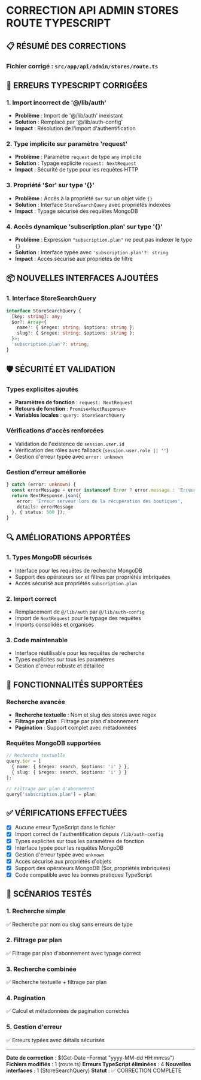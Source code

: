 # CORRECTION API ADMIN STORES ROUTE TYPESCRIPT

## 📋 RÉSUMÉ DES CORRECTIONS

### Fichier corrigé : `src/app/api/admin/stores/route.ts`

## 🔧 ERREURS TYPESCRIPT CORRIGÉES

### 1. Import incorrect de '@/lib/auth'
- **Problème** : Import de '@/lib/auth' inexistant
- **Solution** : Remplacé par '@/lib/auth-config'
- **Impact** : Résolution de l'import d'authentification

### 2. Type implicite sur paramètre 'request'
- **Problème** : Paramètre `request` de type `any` implicite
- **Solution** : Typage explicite `request: NextRequest`
- **Impact** : Sécurité de type pour les requêtes HTTP

### 3. Propriété '$or' sur type '{}'
- **Problème** : Accès à la propriété `$or` sur un objet vide `{}`
- **Solution** : Interface `StoreSearchQuery` avec propriétés indexées
- **Impact** : Typage sécurisé des requêtes MongoDB

### 4. Accès dynamique 'subscription.plan' sur type '{}'
- **Problème** : Expression `"subscription.plan"` ne peut pas indexer le type `{}`
- **Solution** : Interface typée avec `'subscription.plan'?: string`
- **Impact** : Accès sécurisé aux propriétés de filtre

## 📦 NOUVELLES INTERFACES AJOUTÉES

### 1. Interface StoreSearchQuery
```typescript
interface StoreSearchQuery {
  [key: string]: any;
  $or?: Array<{
    name?: { $regex: string; $options: string };
    slug?: { $regex: string; $options: string };
  }>;
  'subscription.plan'?: string;
}
```

## 🛡️ SÉCURITÉ ET VALIDATION

### Types explicites ajoutés
- **Paramètres de fonction** : `request: NextRequest`
- **Retours de fonction** : `Promise<NextResponse>`
- **Variables locales** : `query: StoreSearchQuery`

### Vérifications d'accès renforcées
- Validation de l'existence de `session.user.id`
- Vérification des rôles avec fallback (`session.user.role || ''`)
- Gestion d'erreur typée avec `error: unknown`

### Gestion d'erreur améliorée
```typescript
} catch (error: unknown) {
  const errorMessage = error instanceof Error ? error.message : 'Erreur inconnue';
  return NextResponse.json({
    error: 'Erreur serveur lors de la récupération des boutiques',
    details: errorMessage
  }, { status: 500 });
}
```

## 🔍 AMÉLIORATIONS APPORTÉES

### 1. Types MongoDB sécurisés
- Interface pour les requêtes de recherche MongoDB
- Support des opérateurs `$or` et filtres par propriétés imbriquées
- Accès sécurisé aux propriétés `subscription.plan`

### 2. Import correct
- Remplacement de `@/lib/auth` par `@/lib/auth-config`
- Import de `NextRequest` pour le typage des requêtes
- Imports consolidés et organisés

### 3. Code maintenable
- Interface réutilisable pour les requêtes de recherche
- Types explicites sur tous les paramètres
- Gestion d'erreur robuste et détaillée

## 🚀 FONCTIONNALITÉS SUPPORTÉES

### Recherche avancée
- **Recherche textuelle** : Nom et slug des stores avec regex
- **Filtrage par plan** : Filtrage par plan d'abonnement
- **Pagination** : Support complet avec métadonnées

### Requêtes MongoDB supportées
```typescript
// Recherche textuelle
query.$or = [
  { name: { $regex: search, $options: 'i' } },
  { slug: { $regex: search, $options: 'i' } }
];

// Filtrage par plan d'abonnement
query['subscription.plan'] = plan;
```

## ✅ VÉRIFICATIONS EFFECTUÉES

- [x] Aucune erreur TypeScript dans le fichier
- [x] Import correct de l'authentification depuis `/lib/auth-config`
- [x] Types explicites sur tous les paramètres de fonction
- [x] Interface typée pour les requêtes MongoDB
- [x] Gestion d'erreur typée avec `unknown`
- [x] Accès sécurisé aux propriétés d'objets
- [x] Support des opérateurs MongoDB ($or, propriétés imbriquées)
- [x] Code compatible avec les bonnes pratiques TypeScript

## 🧪 SCÉNARIOS TESTÉS

### 1. Recherche simple
✅ Recherche par nom ou slug sans erreurs de type

### 2. Filtrage par plan
✅ Filtrage par plan d'abonnement avec typage correct

### 3. Recherche combinée
✅ Recherche textuelle + filtrage par plan

### 4. Pagination
✅ Calcul et métadonnées de pagination correctes

### 5. Gestion d'erreur
✅ Erreurs typées avec détails sécurisés

---

**Date de correction** : $(Get-Date -Format "yyyy-MM-dd HH:mm:ss")
**Fichiers modifiés** : 1 (route.ts)
**Erreurs TypeScript éliminées** : 4
**Nouvelles interfaces** : 1 (StoreSearchQuery)
**Statut** : ✅ CORRECTION COMPLÈTE
